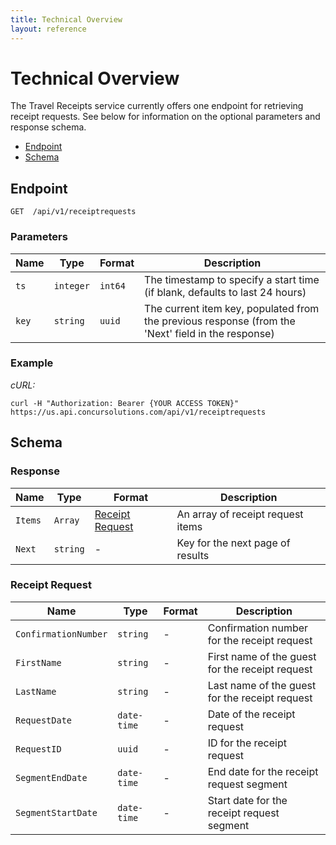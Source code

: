 ```yaml
---
title: Technical Overview
layout: reference
---
```


# Technical Overview

The Travel Receipts service currently offers one endpoint for retrieving receipt requests. See below for information on the optional parameters and response schema.

* [Endpoint](#endpoint)
* [Schema](#schema)

## <a name="endpoint"></a>Endpoint
						
	GET  /api/v1/receiptrequests

### Parameters

Name | Type | Format | Description
-----|------|--------|------------
`ts`	|	`integer`	|	`int64`	|	The timestamp to specify a start time (if blank, defaults to last 24 hours)
`key`	|	`string`	|	`uuid`	|	The current item key, populated from the previous response (from the 'Next' field in the response)

### Example
_cURL:_

```shell
curl -H "Authorization: Bearer {YOUR ACCESS TOKEN}" https://us.api.concursolutions.com/api/v1/receiptrequests
```
						
## <a name="schema"></a>Schema							

### Response

Name | Type | Format | Description
-----|------|--------|------------
`Items`	|	`Array`	|	[Receipt Request](#receiptrequest)	|	An array of receipt request items
`Next`	|	`string`	|	-	|	Key for the next page of results


### <a name="receiptreuqewst"></a>Receipt Request
		
Name | Type | Format | Description
-----|------|--------|------------
`ConfirmationNumber`	|	`string`	|	-	|	Confirmation number for the receipt request
`FirstName`	|	`string`	|	-	|	First name of the guest for the receipt request
`LastName`	|	`string`	|	-	|	Last name of the guest for the receipt request
`RequestDate`	|	`date-time`	|	-	|	Date of the receipt request 
`RequestID`	|	`uuid`	|	-	|	ID for the receipt request
`SegmentEndDate`	|	`date-time`	|	-	|	End date for the receipt request segment
`SegmentStartDate`	|	`date-time`	|	-	|	Start date for the receipt request segment





